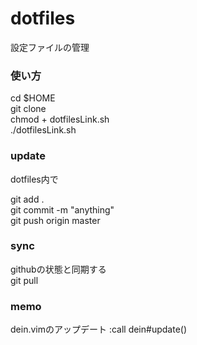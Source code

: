 # dotfiles
設定ファイルの管理

### 使い方
cd $HOME  
git clone  
chmod + dotfilesLink.sh  
./dotfilesLink.sh  

### update
dotfiles内で 
 
git add .  
git commit -m "anything"  
git push origin master  

### sync
githubの状態と同期する  
git pull 

### memo
dein.vimのアップデート 
:call dein#update()

